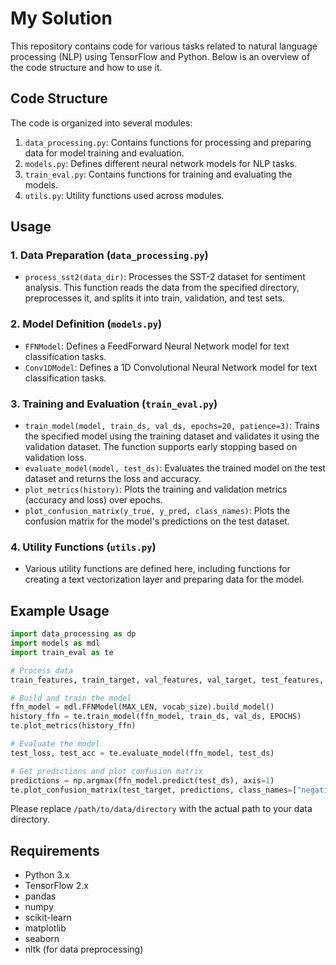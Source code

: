 # My Solution

This repository contains code for various tasks related to natural language processing (NLP) using TensorFlow and Python. Below is an overview of the code structure and how to use it.

## Code Structure

The code is organized into several modules:

1. `data_processing.py`: Contains functions for processing and preparing data for model training and evaluation.
2. `models.py`: Defines different neural network models for NLP tasks.
3. `train_eval.py`: Contains functions for training and evaluating the models.
4. `utils.py`: Utility functions used across modules.

## Usage

### 1. Data Preparation (`data_processing.py`)

- `process_sst2(data_dir)`: Processes the SST-2 dataset for sentiment analysis. This function reads the data from the specified directory, preprocesses it, and splits it into train, validation, and test sets.

### 2. Model Definition (`models.py`)

- `FFNModel`: Defines a FeedForward Neural Network model for text classification tasks.
- `Conv1DModel`: Defines a 1D Convolutional Neural Network model for text classification tasks.

### 3. Training and Evaluation (`train_eval.py`)

- `train_model(model, train_ds, val_ds, epochs=20, patience=3)`: Trains the specified model using the training dataset and validates it using the validation dataset. The function supports early stopping based on validation loss.
- `evaluate_model(model, test_ds)`: Evaluates the trained model on the test dataset and returns the loss and accuracy.
- `plot_metrics(history)`: Plots the training and validation metrics (accuracy and loss) over epochs.
- `plot_confusion_matrix(y_true, y_pred, class_names)`: Plots the confusion matrix for the model's predictions on the test dataset.

### 4. Utility Functions (`utils.py`)

- Various utility functions are defined here, including functions for creating a text vectorization layer and preparing data for the model.

## Example Usage

```python
import data_processing as dp
import models as mdl
import train_eval as te

# Process data
train_features, train_target, val_features, val_target, test_features, test_target, vocab_size = dp.process_sst2("/path/to/data/directory")

# Build and train the model
ffn_model = mdl.FFNModel(MAX_LEN, vocab_size).build_model()
history_ffn = te.train_model(ffn_model, train_ds, val_ds, EPOCHS)
te.plot_metrics(history_ffn)

# Evaluate the model
test_loss, test_acc = te.evaluate_model(ffn_model, test_ds)

# Get predictions and plot confusion matrix
predictions = np.argmax(ffn_model.predict(test_ds), axis=1)
te.plot_confusion_matrix(test_target, predictions, class_names=["negative", "positive"])
```

Please replace `/path/to/data/directory` with the actual path to your data directory.

## Requirements

- Python 3.x
- TensorFlow 2.x
- pandas
- numpy
- scikit-learn
- matplotlib
- seaborn
- nltk (for data preprocessing)